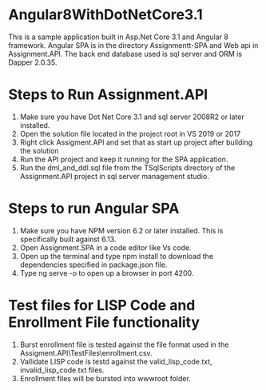 # Angular8WithDotNetCore3.1
This is a sample application built in Asp.Net Core 3.1 and Angular 8 framework.
Angular SPA is in the directory Assignmentt-SPA and Web api in Assignment.API.
The back end database used is sql server and ORM is Dapper 2.0.35.

Steps to Run Assignment.API
=================================
1. Make sure you have Dot Net Core 3.1 and sql server 2008R2 or later installed.
2. Open the solution file located in the project root in VS 2019 or 2017
3. Right click Assigment.API and set that as start up project after building the solution
4. Run the API project and keep it running for the SPA application.
5. Run the dml_and_ddl.sql file from  the TSqlScripts directory of the Assignment.API project in sql server management studio.

Steps to run Angular SPA
===========================
1. Make sure you have NPM version 6.2 or later installed. This is specifically built against 6.13.
2. Open Assignment.SPA in a code editor like Vs code.
3. Open up the terminal and type npm install to  download the dependencies specified in package.json file.
4. Type ng serve -o to open up a browser in port 4200.

Test files for LISP Code and Enrollment File functionality 
===================================================================
1. Burst enrollment file is tested against the file format used in the Assigment.API\TestFiles\enrollment.csv.
2. Vallidate LISP code is testd against the  valid_lisp_code.txt, invalid_lisp_code.txt files.
3. Enrollment files will be bursted into wwwroot folder.




